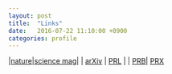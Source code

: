 ```yaml
---
layout: post
title:  "Links"
date:   2016-07-22 11:10:00 +0900
categories: profile
---
```



|[nature](http://www.nature.com/)|[science mag](http://science.sciencemag.org/)|
| [arXiv](http://arxiv.org/list/cond-mat/new) | [PRL](http://journals.aps.org/prl/)  |
 | [PRB](http://journals.aps.org/prb/)| [PRX](http://journals.aps.org/prx/)
